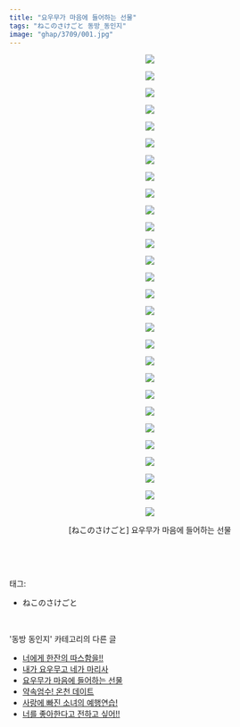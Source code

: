 ```yaml
---
title: "요우무가 마음에 들어하는 선물"
tags: "ねこのさけごと 동방_동인지"
image: "ghap/3709/001.jpg"
---
```

<div class="article">
<p style="text-align: center; clear: none; float: none;"><img src="{{ site.nasurl }}/ghap/3709/001.jpg"/></p>
<p style="text-align: center; clear: none; float: none;"><img src="{{ site.nasurl }}/ghap/3709/002.jpg"/></p>
<p style="text-align: center; clear: none; float: none;"><img src="{{ site.nasurl }}/ghap/3709/003.jpg"/></p>
<p style="text-align: center; clear: none; float: none;"><img src="{{ site.nasurl }}/ghap/3709/004.jpg"/></p>
<p style="text-align: center; clear: none; float: none;"><img src="{{ site.nasurl }}/ghap/3709/005.jpg"/></p>
<p style="text-align: center; clear: none; float: none;"><img src="{{ site.nasurl }}/ghap/3709/006.jpg"/></p>
<p style="text-align: center; clear: none; float: none;"><img src="{{ site.nasurl }}/ghap/3709/007.jpg"/></p>
<p style="text-align: center; clear: none; float: none;"><img src="{{ site.nasurl }}/ghap/3709/008.jpg"/></p>
<p style="text-align: center; clear: none; float: none;"><img src="{{ site.nasurl }}/ghap/3709/009.jpg"/></p>
<p style="text-align: center; clear: none; float: none;"><img src="{{ site.nasurl }}/ghap/3709/010.jpg"/></p>
<p style="text-align: center; clear: none; float: none;"><img src="{{ site.nasurl }}/ghap/3709/011.jpg"/></p>
<p style="text-align: center; clear: none; float: none;"><img src="{{ site.nasurl }}/ghap/3709/012.jpg"/></p>
<p style="text-align: center; clear: none; float: none;"><img src="{{ site.nasurl }}/ghap/3709/013.jpg"/></p>
<p style="text-align: center; clear: none; float: none;"><img src="{{ site.nasurl }}/ghap/3709/014.jpg"/></p>
<p style="text-align: center; clear: none; float: none;"><img src="{{ site.nasurl }}/ghap/3709/015.jpg"/></p>
<p style="text-align: center; clear: none; float: none;"><img src="{{ site.nasurl }}/ghap/3709/016.jpg"/></p>
<p style="text-align: center; clear: none; float: none;"><img src="{{ site.nasurl }}/ghap/3709/017.jpg"/></p>
<p style="text-align: center; clear: none; float: none;"><img src="{{ site.nasurl }}/ghap/3709/018.jpg"/></p>
<p style="text-align: center; clear: none; float: none;"><img src="{{ site.nasurl }}/ghap/3709/019.jpg"/></p>
<p style="text-align: center; clear: none; float: none;"><img src="{{ site.nasurl }}/ghap/3709/020.jpg"/></p>
<p style="text-align: center; clear: none; float: none;"><img src="{{ site.nasurl }}/ghap/3709/021.jpg"/></p>
<p style="text-align: center; clear: none; float: none;"><img src="{{ site.nasurl }}/ghap/3709/022.jpg"/></p>
<p style="text-align: center; clear: none; float: none;"><img src="{{ site.nasurl }}/ghap/3709/023.jpg"/></p>
<p style="text-align: center; clear: none; float: none;"><img src="{{ site.nasurl }}/ghap/3709/024.jpg"/></p>
<p style="text-align: center; clear: none; float: none;"><img src="{{ site.nasurl }}/ghap/3709/025.jpg"/></p>
<p style="text-align: center; clear: none; float: none;"><img src="{{ site.nasurl }}/ghap/3709/026.jpg"/></p>
<p style="text-align: center; clear: none; float: none;"><img src="{{ site.nasurl }}/ghap/3709/027.jpg"/></p>
<p style="text-align: center; clear: none; float: none;"><img src="{{ site.nasurl }}/ghap/3709/028.jpg"/></p>
<p style="text-align: center; clear: none; float: none;">[ねこのさけごと] 요우무가 마음에 들어하는 선물</p>
<p><br/></p>
</div><br/>
<div class="tagTrail">
<p>태그: </p>
<ul>
<li>ねこのさけごと</li>
</ul>
</div><br/>
<div class="another">
<p>'동방 동인지' 카테고리의 다른 글</p>
<ul>
<li><a href="/2017-09-15-ghap_3720">너에게 한잔의 따스함을!!</a></li>
<li><a href="/2017-09-13-ghap_3710">내가 요우무고 네가 마리사</a></li>
<li><a href="/2017-09-13-ghap_3709">요우무가 마음에 들어하는 선물</a></li>
<li><a href="/2017-09-13-ghap_3708">약속엄수! 온천 데이트</a></li>
<li><a href="/2017-09-13-ghap_3707">사랑에 빠진 소녀의 예행연습!</a></li>
<li><a href="/2017-09-13-ghap_3706">너를 좋아한다고 전하고 싶어!!</a></li>
</ul>
</div><br/>
<div class="cb_module cb_fluid">
<div class="cb_wrt cb_profile">
</div><!-- commentList close -->
</div><br/>
